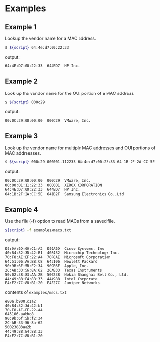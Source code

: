 # Examples


## Example 1

Lookup the vendor name for a MAC address.

```sh
$ ${script} 64:4e:d7:00:22:33
```

output:

```sh
64:4E:D7:00:22:33  644ED7  HP Inc.
```


## Example 2

Look up the vendor name for the OUI portion of a MAC address.

```sh
$ ${script} 000c29
```

output:

```sh
00:0C:29:00:00:00  000C29  VMware, Inc.
```


## Example 3

Look up the vendor name for multiple MAC addresses and OUI portions of MAC addreesses.

```sh
$ ${script} 000c29 000001.112233 64:4e:d7:00:22:33 64-1B-2F-2A-CC-5E
```

output:

```sh
00:0C:29:00:00:00  000C29  VMware, Inc.
00:00:01:11:22:33  000001  XEROX CORPORATION
64:4E:D7:00:22:33  644ED7  HP Inc.
64:1B:2F:2A:CC:5E  641B2F  Samsung Electronics Co.,Ltd
```


## Example 4

Use the file (-f) option to read MACs from a saved file.

```sh
${script} -f examples/macs.txt 
```

output:

```
E8:0A:B9:00:C1:A2  E80AB9  Cisco Systems, Inc
40:84:32:3D:42:B1  408432  Microchip Technology Inc.
70:F8:AE:EF:22:A4  70F8AE  Microsoft Corporation
64:51:06:AA:BB:C8  645106  Hewlett Packard
90:9B:6F:5B:F2:34  909B6F  Apple, Inc.
2C:AB:33:56:8A:62  2CAB33  Texas Instruments
50:02:38:83:AA:2B  500238  Nokia Shanghai Bell Co., Ltd.
44:49:88:E4:8B:33  444988  Intel Corporate
E4:F2:7C:88:B1:20  E4F27C  Juniper Networks
```

contents of `examples/macs.txt`

```
e80a.b900.c1a2
40:84:32:3d:42:b1
70-F8-AE-EF-22-A4
645106-aabbc8
90:9b:6f:5b:f2:34
2C-AB-33-56-8a-62
50023883aa2b
44:49:88:E4:8B:33
E4:F2:7C:88:B1:20
```
